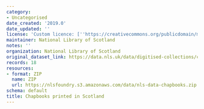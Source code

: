 ```yaml
---
category:
- Uncategorised
date_created: '2019.0'
date_updated: ''
license: 'Custom licence: [''https://creativecommons.org/publicdomain/mark/1.0/'']'
maintainer: National Library of Scotland
notes: ''
organization: National Library of Scotland
original_dataset_link: https://data.nls.uk/data/digitised-collections/chapbooks-printed-in-scotland/
records: 18
resources:
- format: ZIP
  name: ZIP
  url: https://nlsfoundry.s3.amazonaws.com/data/nls-data-chapbooks.zip
schema: default
title: Chapbooks printed in Scotland
---
```

